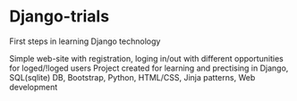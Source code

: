 # Django-trials
First steps in learning Django technology 

Simple web-site with registration, loging in/out with different opportunities for loged/!loged users
Project created for learning and prectising in Django, SQL(sqlite) DB, Bootstrap, Python, HTML/CSS, Jinja patterns, Web development
